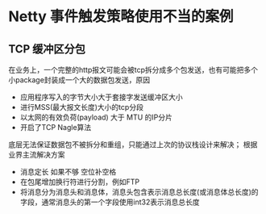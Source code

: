 # Netty 事件触发策略使用不当的案例

## TCP 缓冲区分包
在业务上，一个完整的http报文可能会被tcp拆分成多个包发送，也有可能把多个小package封装成一个大的数据包发送，原因
- 应用程序写入的字节大小大于套接字发送缓冲区大小
- 进行MSS(最大报文长度)大小的tcp分段
- 以太网的有效负荷(payload) 大于 MTU 的IP分片
- 开启了TCP Nagle算法

底层无法保证数据包不被拆分和重组，只能通过上次的协议栈设计来解决； 根据业界主流解决方案
- 消息定长 如果不够 空位补空格
- 在包尾增加换行符进行分割，例如FTP
- 将消息分为消息头和消息体，消息头包含表示消息总长度(或消息体总长度)的字段，通常消息头的第一个字段使用int32表示消息总长度
